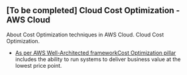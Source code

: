 ## [To be completed] Cloud Cost Optimization - AWS Cloud <br/>
About Cost Optimization techniques in AWS Cloud. Cloud Cost Optimization. <br/>

* [As per AWS Well-Architected frameworkCost Optimization pillar](https://wa.aws.amazon.com/wellarchitected/2020-07-02T19-33-23/wat.pillar.costOptimization.en.html) includes the ability to run systems to deliver business value at the lowest price point.
